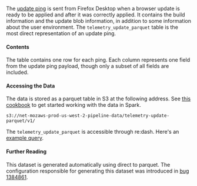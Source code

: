 The [update ping](https://firefox-source-docs.mozilla.org/toolkit/components/telemetry/telemetry/data/update-ping.html)
is sent from Firefox Desktop when a browser update is ready to be applied and after it was correctly applied.
It contains the build information and the update blob information, in addition to some information about the
user environment.
The `telemetry_update_parquet` table is the most direct representation of an update ping.

#### Contents

The table contains one row for each ping. Each column represents one field from the update ping payload, though only a subset of all fields are included.

#### Accessing the Data

The data is stored as a parquet table in S3 at the following address.
See [this cookbook](../../../cookbooks/parquet.md) to get started working with the data in Spark.
```
s3://net-mozaws-prod-us-west-2-pipeline-data/telemetry-update-parquet/v1/
```

The `telemetry_update_parquet` is accessible through re:dash.
Here's an [example query](https://sql.telemetry.mozilla.org/queries/31267#table).

#### Further Reading

This dataset is generated automatically using direct to parquet. The configuration responsible for generating this dataset was introduced in [bug 1384861](https://bugzilla.mozilla.org/show_bug.cgi?id=1384861).
